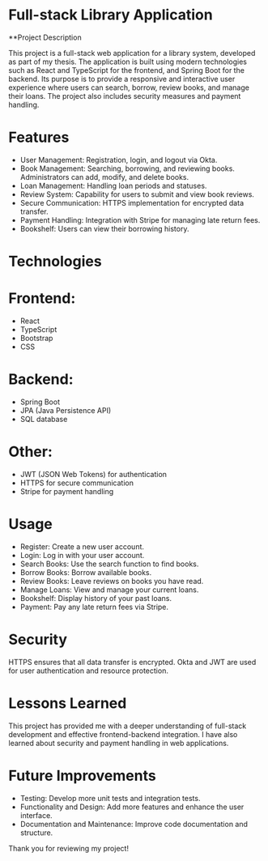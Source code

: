 # Full-stack Library Application

**Project Description

This project is a full-stack web application for a library system, developed as part of my thesis. The application is built using modern technologies such as React and TypeScript for the frontend, and Spring Boot for the backend. Its purpose is to provide a responsive and interactive user experience where users can search, borrow, review books, and manage their loans. The project also includes security measures and payment handling.

# Features

-	User Management: Registration, login, and logout via Okta.
-	Book Management: Searching, borrowing, and reviewing books. Administrators can add, modify, and delete books.
-	Loan Management: Handling loan periods and statuses.
-	Review System: Capability for users to submit and view book reviews.
-	Secure Communication: HTTPS implementation for encrypted data transfer.
-	Payment Handling: Integration with Stripe for managing late return fees.
-	Bookshelf: Users can view their borrowing history.

# Technologies

# Frontend:

-	React
-	TypeScript
-	Bootstrap
-	CSS

# Backend:

-	Spring Boot
-	JPA (Java Persistence API)
-	SQL database

# Other:

-	JWT (JSON Web Tokens) for authentication
-	HTTPS for secure communication
-	Stripe for payment handling

# Usage

-	Register: Create a new user account.
-	Login: Log in with your user account.
-	Search Books: Use the search function to find books.
-	Borrow Books: Borrow available books.
-	Review Books: Leave reviews on books you have read.
-	Manage Loans: View and manage your current loans.
-	Bookshelf: Display history of your past loans.
-	Payment: Pay any late return fees via Stripe.

# Security

HTTPS ensures that all data transfer is encrypted. Okta and JWT are used for user authentication and resource protection.

# Lessons Learned

This project has provided me with a deeper understanding of full-stack development and effective frontend-backend integration. I have also learned about security and payment handling in web applications.

# Future Improvements

-	Testing: Develop more unit tests and integration tests.
-	Functionality and Design: Add more features and enhance the user interface.
-	Documentation and Maintenance: Improve code documentation and structure.

Thank you for reviewing my project!

